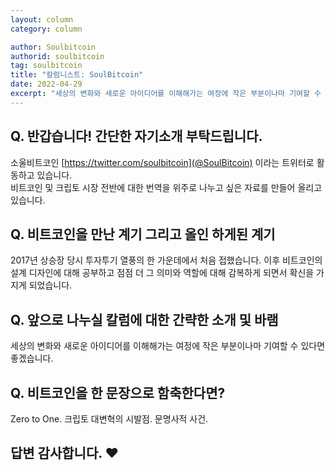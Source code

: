 ```yaml
---
layout: column
category: column

author: Soulbitcoin
authorid: soulbitcoin
tag: soulbitcoin
title: "칼럼니스트: SoulBitcoin"
date: 2022-04-29
excerpt: "세상의 변화와 새로운 아이디어를 이해해가는 여정에 작은 부분이나마 기여할 수 있다면 좋겠습니다."
---
```


## Q. 반갑습니다! 간단한 자기소개 부탁드립니다.

소울비트코인 [https://twitter.com/soulbitcoin](@SoulBitcoin) 이라는 트위터로 활동하고 있습니다.<br>
비트코인 및 크립토 시장 전반에 대한 번역을 위주로 나누고 싶은 자료를 만들어 올리고 있습니다.

## Q. 비트코인을 만난 계기 그리고 올인 하게된 계기
2017년 상승장 당시 투자투기 열풍의 한 가운데에서 처음 접했습니다. 이후 비트코인의 설계 디자인에 대해 공부하고 점점 더 그 의미와 역할에 대해 감복하게 되면서 확신을 가지게 되었습니다.


## Q. 앞으로 나누실 칼럼에 대한 간략한 소개 및 바램

세상의 변화와 새로운 아이디어를 이해해가는 여정에 작은 부분이나마 기여할 수 있다면 좋겠습니다.

## Q. 비트코인을 한 문장으로 함축한다면?

Zero to One. 크립토 대변혁의 시발점. 문명사적 사건.

## 답변 감사합니다. ♥️
